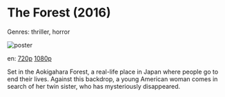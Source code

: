 # The Forest (2016)

Genres: thriller, horror

![poster](http://image.tmdb.org/t/p/w500/yKYwsex2PoAUh9Opu2tNYMlRwFl.jpg)

en:
  [720p](magnet:?xt=urn:btih:FC2F83F748963416AC1CA34546235ED89C4A0EEC&tr=udp://glotorrents.pw:6969/announce&tr=udp://tracker.opentrackr.org:1337/announce&tr=udp://torrent.gresille.org:80/announce&tr=udp://tracker.openbittorrent.com:80&tr=udp://tracker.coppersurfer.tk:6969&tr=udp://tracker.leechers-paradise.org:6969&tr=udp://p4p.arenabg.ch:1337&tr=udp://tracker.internetwarriors.net:1337)
  [1080p](magnet:?xt=urn:btih:F31819768AB0B5D66EEBF78598D705C1A61F1461&tr=udp://glotorrents.pw:6969/announce&tr=udp://tracker.opentrackr.org:1337/announce&tr=udp://torrent.gresille.org:80/announce&tr=udp://tracker.openbittorrent.com:80&tr=udp://tracker.coppersurfer.tk:6969&tr=udp://tracker.leechers-paradise.org:6969&tr=udp://p4p.arenabg.ch:1337&tr=udp://tracker.internetwarriors.net:1337)
  


Set in the Aokigahara Forest, a real-life place in Japan where people go to end their lives. Against this backdrop, a young American woman comes in search of her twin sister, who has mysteriously disappeared.